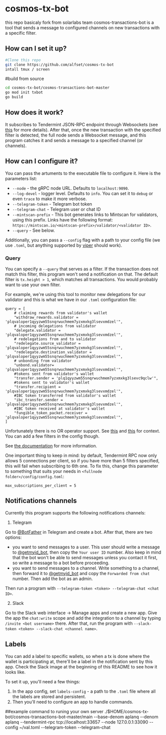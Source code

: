 # cosmos-tx-bot
this repo basicaly fork from solarlabs team
cosmos-transactions-bot is a tool that sends a message to configured channels on new transactions with a specific filter.

## How can I set it up?
```sh
#Clone this repo
git clone https://github.com/alfset/cosmos-tx-bot
intall tmux / screen
```
#build from source
```sh
cd cosmos-tx-bot/cosmos-transactions-bot-master
go mod init txbot
go build
```

## How does it work?

It subscribes to Tendermint JSON-RPC endpoint through Websockets (see [this](https://docs.tendermint.com/master/rpc/#/Websocket/subscribe) for more details). After that, once the new transaction with the specified filter is detected, the full node sends a Websocket message, and this program catches it and sends a message to a specified channel (or channels).

## How can I configure it?

You can pass the artuments to the executable file to configure it. Here is the parameters list:

- `--node` - the gRPC node URL. Defaults to `localhost:9090`.
- `--log-devel` - logger level. Defaults to `info`. You can set it to `debug` or even `trace` to make it more verbose.
- `--telegram-token` - Telegram bot token
- `--telegram-chat` - Telegram user or chat ID
- `--mintscan-prefix` - This bot generates links to Mintscan for validators, using this prefix. Links have the following format: `https://mintscan.io/<mintscan-prefix>/validator/<validator ID>`.
- `--query` - See below.


Additionally, you can pass a `--config` flag with a path to your config file (we use `.toml`, but anything supported by [viper](https://github.com/spf13/viper) should work).

### Query

You can specify a `--query` that serves as a filter. If the transaction does not match this filter, this program won't send a notification on that. The default filter is `tx.height > 1`, which matches all transactions. You would probably want to use your own filter.

For example, we're using this tool to monitor new delegations for our validator and this is what we have in our `.toml` configuration file:
```
query = [
    # claiming rewards from validator's wallet
    "withdraw_rewards.validator = 'plqvaloper1qyyzwm55snqrwuchmem7yzxmxkg3lsevxmdzel'",
    # incoming delegations from validator
    "delegate.validator = 'plqvaloper1qyyzwm55snqrwuchmem7yzxmxkg3lsevxmdzel'",
    # redelegations from and to validator
    "redelegate.source_validator = 'plqvaloper1qyyzwm55snqrwuchmem7yzxmxkg3lsevxmdzel'",
    "redelegate.destination_validator = 'plqvaloper1qyyzwm55snqrwuchmem7yzxmxkg3lsevxmdzel'",
    # unbonding from validator
    "unbond.validator= 'plqvaloper1qyyzwm55snqrwuchmem7yzxmxkg3lsevxmdzel'",
    #tokens sent from validator's wallet
    "transfer.sender = 'plq1qyyzwm55snqrwuchmem7yzxmxkg3lsevc9qclw'",
    #tokens sent to validator's wallet
    "transfer.recipient = 'plqvaloper1qyyzwm55snqrwuchmem7yzxmxkg3lsevxmdzel'",
    #IBC token transferred from validator's wallet
    "ibc_transfer.sender = 'plqvaloper1qyyzwm55snqrwuchmem7yzxmxkg3lsevxmdzel'",
    #IBC token received at validator's wallet
    "fungible_token_packet.receiver = 'plqvaloper1qyyzwm55snqrwuchmem7yzxmxkg3lsevxmdzel'",
]

```
Unfortunately there is no OR operator support. See [this](https://stackoverflow.com/questions/65709248/how-to-use-an-or-condition-with-the-tendermint-websocket-subscribe-method) and [this](https://github.com/tendermint/tendermint/issues/5206) for context. You can add a few filters in the config though.

See [the documentation](https://docs.tendermint.com/master/rpc/#/Websocket/subscribe) for more information.

One important thing to keep in mind: by default, Tendermint RPC now only allows 5 connections per client, so if you have more than 5 filters specified, this will fail when subscribing to 6th one. To fix this, change this parameter to something that suits your needs in `<fullnode folder>/config/config.toml`:

```
max_subscriptions_per_client = 5
```

## Notifications channels

Currently this program supports the following notifications channels:
1) Telegram

Go to [@BotFather](https://t.me/BotFather) in Telegram and create a bot. After that, there are two options:
- you want to send messages to a user. This user should write a message to [@getmyid_bot](https://t.me/getmyid_bot), then copy the `Your user ID` number. Also keep in mind that the bot won't be able to send messages unless you contact it first, so write a message to a bot before proceeding.
- you want to send messages to a channel. Write something to a channel, then forward it to [@getmyid_bot](https://t.me/getmyid_bot) and copy the `Forwarded from chat` number. Then add the bot as an admin.


Then run a program with `--telegram-token <token> --telegram-chat <chat ID>`.

2) Slack

Go to the Slack web interface -> Manage apps and create a new app.
Give the app the `chat:write` scope and add the integration to a channel by typing `/invite <bot username>` there.
After that, run the program with `--slack-token <token> --slack-chat <channel name>`.

## Labels

You can add a label to specific wallets, so when a tx is done where the wallet is participating at, there'll be a label in the notification sent by this app. Check the Slack image at the beginning of this README to see how it looks like.

To set it up, you'll need a few things:

1. In the app config, set `labels-config` - a path to the `.toml` file where all the labels are stored and persistent.
2. Then you'll need to configure an app to handle commands.


##example command to runing your own server
./$HOME/cosmos-tx-bot/cosmos-transactions-bot-master/main --base-denom aplanq --denom aplanq --tendermint-rpc tcp://localhost:33657 --node 127.0.0.1:33090 --config ~/val.toml --telegram-token <telegram Token from botfather> --telegram-chat <Chat-Id>

